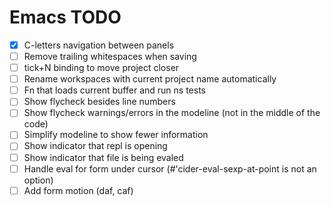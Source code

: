 # Emacs TODO

- [x] C-letters navigation between panels
- [ ] Remove trailing whitespaces when saving
- [ ] tick+N binding to move project closer
- [ ] Rename workspaces with current project name automatically
- [ ] Fn that loads current buffer and run ns tests
- [ ] Show flycheck besides line numbers
- [ ] Show flycheck warnings/errors in the modeline (not in the middle of the code)
- [ ] Simplify modeline to show fewer information
- [ ] Show indicator that repl is opening
- [ ] Show indicator that file is being evaled
- [ ] Handle eval for form under cursor (#'cider-eval-sexp-at-point is not an option)
- [ ] Add form motion (daf, caf)
